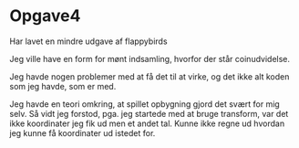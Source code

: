 # Opgave4
Har lavet en mindre udgave af flappybirds

Jeg ville have en form for mønt indsamling, hvorfor der står coinudvidelse.

Jeg havde nogen problemer med at få det til at virke, og det ikke alt koden som jeg havde, som er med.

Jeg havde en teori omkring, at spillet opbygning gjord det svært for mig selv. Så vidt jeg forstod, pga. jeg startede med at bruge transform,
var det ikke koordinater jeg fik ud men et andet tal. Kunne ikke regne ud hvordan jeg kunne få koordinater ud istedet for.

